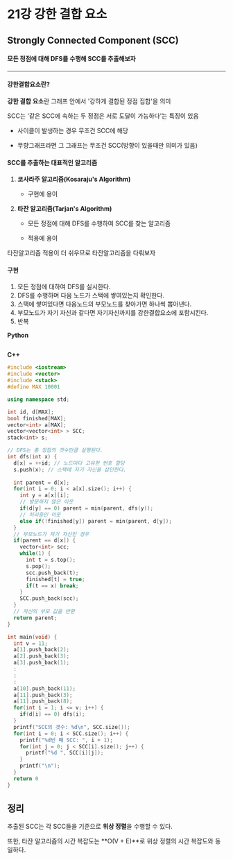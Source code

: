 # 21강 강한 결합 요소

## Strongly Connected Component (SCC)

#### 모든 정점에 대해 DFS를 수행해 SCC를 추출해보자

---

#### 강한결합요소란?

**강한 결합 요소**란 그래프 안에서 '강하게 결합된 정점 집합'을 의미

SCC는 '같은 SCC에 속하는 두 정점은 서로 도달이 가능하다'는 특징이 있음

- 사이클이 발생하는 경우 무조건 SCC에 해당

- 무향그래프라면 그 그래프는 무조건 SCC(방향이 있을때만 의미가 있음)



#### SCC를 추출하는 대표적인 알고리즘

1. **코사라주 알고리즘(Kosaraju's Algorithm)**

   - 구현에 용이

2. **타잔 알고리즘(Tarjan's Algorithm)**

   - 모든 정점에 대해 DFS를 수행하여 SCC를 찾는 알고리즘

   - 적용에 용이

타잔알고리즘 적용이 더 쉬우므로 타잔알고리즘을 다뤄보자



#### 구현

1. 모든 정점에 대하여 DFS를 실시한다.
2. DFS를 수행하며 다음 노드가 스택에 쌓여있는지 확인한다.
3. 스택에 쌓여있다면 다음노드의 부모노드를 찾아가면 하나씩 뽑아낸다.
4. 부모노드가 자기 자신과 같다면 자기자신까지를 강한결합요소에 포함시킨다.
5. 반복



**Python**

```python
```



**C++**

```C++
#include <iostream>
#include <vector>
#include <stack>
#define MAX 10001

using namespace std;

int id, d[MAX];
bool finished[MAX];
vector<int> a[MAX];
vector<vector<int> > SCC;
stack<int> s;

// DFS는 총 정점의 갯수만큼 실행된다.
int dfs(int x) {
  d[x] = ++id; // 노드마다 고유한 번호 할당
  s.push(x); // 스택에 자기 자신을 삽인한다.
  
  int parent = d[x];
  for(int i = 0; i < a[x].size(); i++) {
    int y = a[x][i];
    // 방문하지 않은 이웃
    if(d[y] == 0) parent = min(parent, dfs(y));
    // 처리중인 이웃
    else if(!finished[y]) parent = min(parent, d[y]);
  }
  // 부모노드가 자기 자신인 경우
  if(parent == d[x]) {
    vector<int> scc;
    while(1) {
      int t = s.top();
      s.pop();
      scc.push_back(t);
      finished[t] = true;
      if(t == x) break;
    }
    SCC.push_back(scc);
  }
  // 자신의 부모 값을 반환
  return parent;
}

int main(void) {
  int v = 11;
  a[1].push_back(2);
  a[2].push_back(3);
  a[3].push_back(1);
  :
  :
  :
  a[10].push_back(11);
  a[11].push_back(3);
  a[11].push_back(8);
  for(int i = 1; i <= v; i++) {
    if(d[i] == 0) dfs(i);
  }
  printf("SCC의 갯수: %d\n", SCC.size());
  for(int i = 0; i < SCC.size(); i++) {
    printf("%d번 째 SCC: ", i + 1);
    for(int j = 0; j < SCC[i].size(); j++) {
      printf("%d ", SCC[i][j]);
    }
    printf("\n");
  }
  return 0
}

```



## 정리

추출된 SCC는 각 SCC들을 기준으로 **위상 정렬**을 수행할 수 있다.

또한, 타잔 알고리즘의 시간 복잡도는 **O(V + E)**로 위상 정렬의 시간 복잡도와 동일하다.

